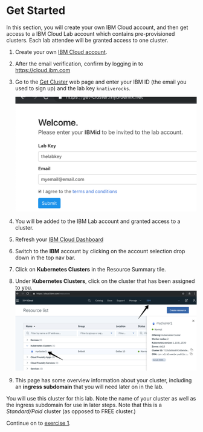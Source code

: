 # Get Started
In this section, you will create your own IBM Cloud account, and then get access to a IBM Cloud Lab account which contains pre-provisioned clusters. Each lab attendee will be granted access to one cluster.

1. Create your own [IBM Cloud account](https://cloud.ibm.com).
2. After the email verification, confirm by logging in to https://cloud.ibm.com
3. Go to the [Get Cluster](https://knative-workshop.mybluemix.net) web page and enter your IBM ID (the email you used to sign up) and the lab key `knativerocks`.

    ![](../README_images/get-cluster.png)

3. You will be added to the IBM Lab account and granted access to a cluster.
4. Refresh your [IBM Cloud Dashboard](https://cloud.ibm.com)
5. Switch to the **IBM** account by clicking on the account selection drop down in the top nav bar.
6. Click on **Kubernetes Clusters** in the Resource Summary tile.
7. Under **Kubernetes Clusters**, click on the cluster that has been assigned to you.
    ![](../README_images/dashboard.png)
8. This page has some overview information about your cluster, including an **ingress subdomain** that you will need later on in the lab.

You will use this cluster for this lab. Note the name of your cluster as well as the ingress subdomain for use in later steps. Note that this is a *Standard/Paid* cluster (as opposed to FREE cluster.)

Continue on to [exercise 1](../exercise-1/README.md).